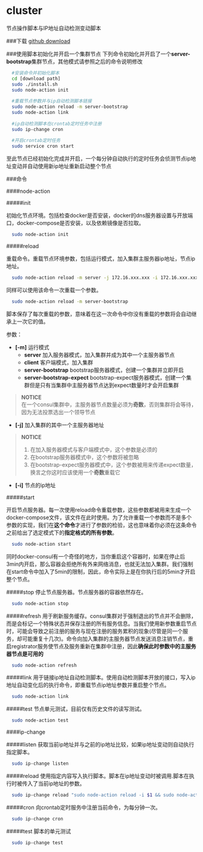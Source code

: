 # cluster
节点操作脚本与IP地址自动检测变动脚本

###下载
[github download](https://github.com/windworship/cluster/archive/master.zip)

###使用脚本初始化并开启一个集群节点
下列命令初始化并开启了一个**server-bootstrap**集群节点，其他模式请参照之后的命令说明修改
```bash
  #安装命令并初始化脚本
  cd [download path]    
  sudo ./install.sh   
  sudo node-action init
  
  #重载节点参数并与ip自动检测脚本链接
  sudo node-action reload -m server-bootstrap   
  sudo node-action link
  
  #ip自动检测脚本在crontab定时任务中注册
  sudo ip-change cron
  
  #开启crontab定时任务
  sudo service cron start   
```
至此节点已经初始化完成并开启，一个每分钟自动执行的定时任务会侦测节点ip地址变动并自动使用新ip地址重新启动整个节点

###命令

####node-action

#####init

初始化节点环境。包括检查docker是否安装，docker的dns服务器设置与开放端口，docker-compose是否安装，以及依赖镜像是否拉取。

```bash
  sudo node-action init
```

#####reload

重载命令。重载节点环境参数，包括运行模式，加入集群主服务器ip地址，节点ip地址。

```bash
  sudo node-action reload -m server -j 172.16.xxx.xxx -i 172.16.xxx.xxx
```

同样可以使用该命令一次重载一个参数。

```bash
  sudo node-action reload -m server-bootstrap
```

脚本保存了每次重载的参数，意味着在这一次命令中你没有重载的参数将会自动继承上一次它的值。

参数：

- **[-m]** 运行模式
  - **server** 加入服务器模式，加入集群并成为其中一个主服务器节点
  - **client** 客户端模式，加入集群
  - **server-bootstrap** bootstrap服务器模式，创建一个集群并立即开启
  - **server-bootstrap-expect** bootstrap-expect服务器模式，创建一个集群但是只有当集群中主服务器节点达到expect数量时才会开启集群    

> **NOTICE**    
> 在一个consul集群中，主服务器节点数量必须为**奇数**，否则集群将会等待，因为无法投票选出一个领导节点   

- **[-j]** 加入集群的其中一个主服务器地址

> **NOTICE**    
> 1. 在加入服务器模式与客户端模式中，这个参数是必须的   
> 2. 在bootstrap服务器模式中，这个参数将被忽略   
> 3. 在bootstrap-expect服务器模式中，这个参数被用来传递expect数量，换言之你这时应该使用一个**奇数**重载它 

- **[-i]** 节点的ip地址

#####start

开启节点服务器。每一次使用reload命令重载参数，这些参数都被用来生成一个docker-compose文件，该文件在此时使用。为了允许重载一个参数而不是多个参数的实现，我们在**这个命令**才进行了参数的检验，这也意味着你必须在这条命令之前给出了选定模式下的**指定格式的所有参数**。

```bash
  sudo node-action start
```

同时docker-consul有一个奇怪的地方，当你重启这个容器时，如果在停止后3min内开启，那么容器会拒绝所有外来网络消息，也就无法加入集群。我们强制在start命令中加入了5min的限制，因此，命令实际上是在你执行后的5min才开启整个节点。

#####stop
停止节点服务器。节点服务器的容器依然存在。

```bash
  sudo node-action stop
```

#####refresh
用于刷新服务缓存。consul集群对于强制退出的节点并不会删除，而是会标记一个特殊状态并保存注册的所有服务信息。当我们使用新参数重启节点时，可能会导致之前注册的服务与现在注册的服务累积的现象(尽管是同一个服务，却可能重复十几次)。命令向加入集群的主服务器节点发送消息注销节点，重启registrator服务使节点及服务重新在集群中注册，因此**确保此时参数中的主服务器节点是可用的**

```bash
  sudo node-action refresh
```

#####link
用于链接ip地址自动检测脚本。使用自动检测脚本开放的接口，写入ip地址自动变化后的执行命令，即重载节点ip地址参数并重启整个节点。

```bash
  sudo node-action link
```

#####test
节点单元测试，目前仅有历史文件的读写测试。

```bash
  sudo node-action test
```

####ip-change

#####listen
获取当前ip地址并与之前的ip地址比较，如果ip地址变动则自动执行指定脚本。
```bash
  sudo ip-change listen
```

#####reload
使用指定内容写入执行脚本。脚本在ip地址变动时被调用.脚本在执行时被传入了当前ip地址的参数。
```bash
  sudo ip-change reload "sudo node-action reload -i $1 && sudo node-action start"
```

#####cron
向crontab定时服务中注册当前命令，为每分钟一次。
```bash
  sudo ip-change cron
```

#####test
脚本的单元测试
```bash
  sudo ip-change test
```
